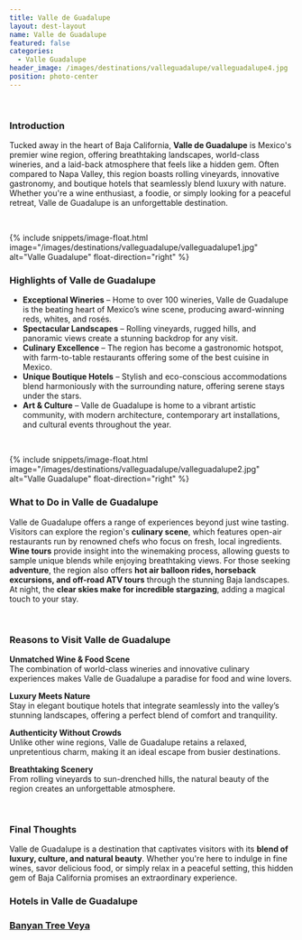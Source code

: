 ```yaml
---
title: Valle de Guadalupe
layout: dest-layout
name: Valle de Guadalupe
featured: false
categories:
  - Valle Guadalupe
header_image: /images/destinations/valleguadalupe/valleguadalupe4.jpg
position: photo-center
---
```



&nbsp;  

### Introduction  
Tucked away in the heart of Baja California, **Valle de Guadalupe** is Mexico's premier wine region, offering breathtaking landscapes, world-class wineries, and a laid-back atmosphere that feels like a hidden gem. Often compared to Napa Valley, this region boasts rolling vineyards, innovative gastronomy, and boutique hotels that seamlessly blend luxury with nature. Whether you're a wine enthusiast, a foodie, or simply looking for a peaceful retreat, Valle de Guadalupe is an unforgettable destination.  

&nbsp;  

{% include snippets/image-float.html image="/images/destinations/valleguadalupe/valleguadalupe1.jpg" alt="Valle Guadalupe" float-direction="right" %}

### Highlights of Valle de Guadalupe  

- **Exceptional Wineries** – Home to over 100 wineries, Valle de Guadalupe is the beating heart of Mexico’s wine scene, producing award-winning reds, whites, and rosés.  
- **Spectacular Landscapes** – Rolling vineyards, rugged hills, and panoramic views create a stunning backdrop for any visit.  
- **Culinary Excellence** – The region has become a gastronomic hotspot, with farm-to-table restaurants offering some of the best cuisine in Mexico.  
- **Unique Boutique Hotels** – Stylish and eco-conscious accommodations blend harmoniously with the surrounding nature, offering serene stays under the stars.  
- **Art & Culture** – Valle de Guadalupe is home to a vibrant artistic community, with modern architecture, contemporary art installations, and cultural events throughout the year.  

&nbsp;  

{% include snippets/image-float.html image="/images/destinations/valleguadalupe/valleguadalupe2.jpg" alt="Valle Guadalupe" float-direction="right" %}

### What to Do in Valle de Guadalupe  

Valle de Guadalupe offers a range of experiences beyond just wine tasting. Visitors can explore the region's **culinary scene**, which features open-air restaurants run by renowned chefs who focus on fresh, local ingredients. **Wine tours** provide insight into the winemaking process, allowing guests to sample unique blends while enjoying breathtaking views. For those seeking **adventure**, the region also offers **hot air balloon rides, horseback excursions, and off-road ATV tours** through the stunning Baja landscapes. At night, the **clear skies make for incredible stargazing**, adding a magical touch to your stay.  

&nbsp;  

### Reasons to Visit Valle de Guadalupe  

**Unmatched Wine & Food Scene**  
The combination of world-class wineries and innovative culinary experiences makes Valle de Guadalupe a paradise for food and wine lovers.  

**Luxury Meets Nature**  
Stay in elegant boutique hotels that integrate seamlessly into the valley’s stunning landscapes, offering a perfect blend of comfort and tranquility.  

**Authenticity Without Crowds**  
Unlike other wine regions, Valle de Guadalupe retains a relaxed, unpretentious charm, making it an ideal escape from busier destinations.  

**Breathtaking Scenery**  
From rolling vineyards to sun-drenched hills, the natural beauty of the region creates an unforgettable atmosphere.  

&nbsp;  

### Final Thoughts  

Valle de Guadalupe is a destination that captivates visitors with its **blend of luxury, culture, and natural beauty**. Whether you're here to indulge in fine wines, savor delicious food, or simply relax in a peaceful setting, this hidden gem of Baja California promises an extraordinary experience.  

<h3>Hotels in Valle de Guadalupe</h3>

<section class='grid'>
    <div class="col-3_sm-4_xs-6 padded-1">
    <a href="/hotels/banyanveya">
        <div class="bg-image square" style="background-image:url('/images/hotels/banyanveya/banyanveya2.png')">  </div>
        <h3 class='center'>Banyan Tree Veya</h3>        
    </a>  
</div>

</section>